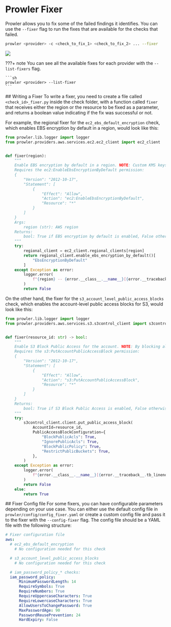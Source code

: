 # Prowler Fixer
Prowler allows you to fix some of the failed findings it identifies. You can use the `--fixer` flag to run the fixes that are available for the checks that failed.

```sh
prowler <provider> -c <check_to_fix_1> <check_to_fix_2> ... --fixer
```

<img src="../img/fixer.png">

???+ note
    You can see all the available fixes for each provider with the `--list-fixers` flag.

    ```sh
    prowler <provider> --list-fixer
    ```

## Writing a Fixer
To write a fixer, you need to create a file called `<check_id>_fixer.py` inside the check folder, with a function called `fixer` that receives either the region or the resource to be fixed as a parameter, and returns a boolean value indicating if the fix was successful or not.

For example, the regional fixer for the `ec2_ebs_default_encryption` check, which enables EBS encryption by default in a region, would look like this:
```python
from prowler.lib.logger import logger
from prowler.providers.aws.services.ec2.ec2_client import ec2_client


def fixer(region):
    """
    Enable EBS encryption by default in a region. NOTE: Custom KMS keys for EBS Default Encryption may be overwritten.
    Requires the ec2:EnableEbsEncryptionByDefault permission:
    {
        "Version": "2012-10-17",
        "Statement": [
            {
                "Effect": "Allow",
                "Action": "ec2:EnableEbsEncryptionByDefault",
                "Resource": "*"
            }
        ]
    }
    Args:
        region (str): AWS region
    Returns:
        bool: True if EBS encryption by default is enabled, False otherwise
    """
    try:
        regional_client = ec2_client.regional_clients[region]
        return regional_client.enable_ebs_encryption_by_default()[
            "EbsEncryptionByDefault"
        ]
    except Exception as error:
        logger.error(
            f"{region} -- {error.__class__.__name__}[{error.__traceback__.tb_lineno}]: {error}"
        )
        return False
```
On the other hand, the fixer for the `s3_account_level_public_access_blocks` check, which enables the account-level public access blocks for S3, would look like this:
```python
from prowler.lib.logger import logger
from prowler.providers.aws.services.s3.s3control_client import s3control_client


def fixer(resource_id: str) -> bool:
    """
    Enable S3 Block Public Access for the account. NOTE: By blocking all S3 public access you may break public S3 buckets.
    Requires the s3:PutAccountPublicAccessBlock permission:
    {
        "Version": "2012-10-17",
        "Statement": [
            {
                "Effect": "Allow",
                "Action": "s3:PutAccountPublicAccessBlock",
                "Resource": "*"
            }
        ]
    }
    Returns:
        bool: True if S3 Block Public Access is enabled, False otherwise
    """
    try:
        s3control_client.client.put_public_access_block(
            AccountId=resource_id,
            PublicAccessBlockConfiguration={
                "BlockPublicAcls": True,
                "IgnorePublicAcls": True,
                "BlockPublicPolicy": True,
                "RestrictPublicBuckets": True,
            },
        )
    except Exception as error:
        logger.error(
            f"{error.__class__.__name__}[{error.__traceback__.tb_lineno}]: {error}"
        )
        return False
    else:
        return True
```

## Fixer Config file
For some fixers, you can have configurable parameters depending on your use case. You can either use the default config file in `prowler/config/config_fixer.yaml` or create a custom config file and pass it to the fixer with the `--config-fixer` flag. The config file should be a YAML file with the following structure:
```yaml
# Fixer configuration file
aws:
  # ec2_ebs_default_encryption
    # No configuration needed for this check

  # s3_account_level_public_access_blocks
    # No configuration needed for this check

  # iam_password_policy_* checks:
  iam_password_policy:
      MinimumPasswordLength: 14
      RequireSymbols: True
      RequireNumbers: True
      RequireUppercaseCharacters: True
      RequireLowercaseCharacters: True
      AllowUsersToChangePassword: True
      MaxPasswordAge: 90
      PasswordReusePrevention: 24
      HardExpiry: False
```
